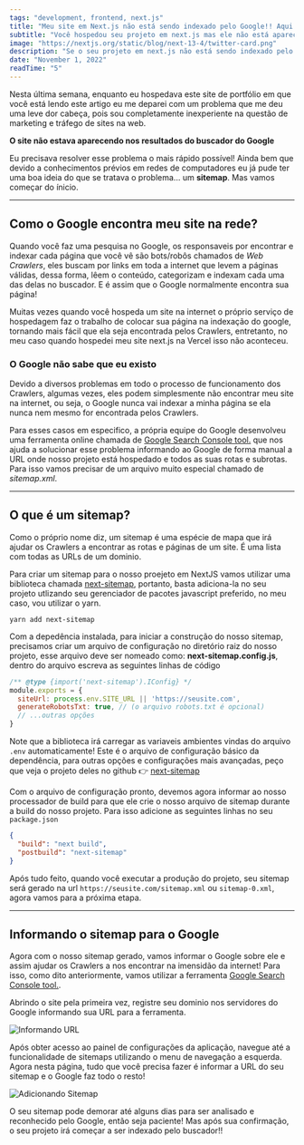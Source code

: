 ```yaml
---
tags: "development, frontend, next.js"
title: "Meu site em Next.js não está sendo indexado pelo Google!! Aqui está o que você pode fazer"
subtitle: "Você hospedou seu projeto em next.js mas ele não está aparecendo nos resultados de busca do Google? aqui está o motivo a e algumas possiveis soluções:"
image: "https://nextjs.org/static/blog/next-13-4/twitter-card.png"
description: "Se o seu projeto em next.js não está sendo indexado pelo buscador do Google, esse artigo é pra você!"
date: "November 1, 2022"
readTime: "5"
---
```



Nesta última semana, enquanto eu hospedava este site de portfólio em que você está lendo este artigo eu me deparei com um problema que me deu uma leve dor cabeça, pois sou completamente inexperiente na questão de marketing e tráfego de sites na web.

**O site não estava aparecendo nos resultados do buscador do Google**

Eu precisava resolver esse problema o mais rápido possível! Ainda bem que devido a conhecimentos prévios em redes de computadores eu já pude ter uma boa ideia do que se tratava o problema... um **sitemap**. Mas vamos começar do ínicio.

------------------------------------------

## Como o Google encontra meu site na rede?

Quando você faz uma pesquisa no Google, os responsaveis por encontrar e indexar cada página que você vê são bots/robôs chamados de *Web Crawlers*, eles buscam por links em toda a internet que levem a páginas válidas, dessa forma, lêem o conteúdo, categorizam e indexam cada uma das delas no buscador. E é assim que o Google normalmente encontra sua página! 

Muitas vezes quando você hospeda um site na internet o próprio serviço de hospedagem faz o trabalho de colocar sua página na indexação do google, tornando mais fácil que ela seja encontrada pelos Crawlers, entretanto, no meu caso quando hospedei meu site next.js na Vercel isso não aconteceu.

### O Google não sabe que eu existo

Devido a diversos problemas em todo o processo de funcionamento dos Crawlers, algumas vezes, eles podem simplesmente não encontrar meu site na internet, ou seja, o Google nunca vai indexar a minha página se ela nunca nem mesmo for encontrada pelos Crawlers.

Para esses casos em especifico, a própria equipe do Google desenvolveu uma ferramenta online chamada de [Google Search Console tool.](https://search.google.com/search-console) que nos ajuda a solucionar esse problema informando ao Google de forma manual a URL onde nosso projeto está hospedado e todos as suas rotas e subrotas. Para isso vamos precisar de um arquivo muito especial chamado de *sitemap.xml*.

------------------------------------------

## O que é um sitemap?

Como o próprio nome diz, um sitemap é uma espécie de mapa que irá ajudar os Crawlers a encontrar as rotas e páginas de um site. É uma lista com todas as URLs de um dominio.

Para criar um sitemap para o nosso proejeto em NextJS vamos utilizar uma biblioteca chamada [next-sitemap](https://github.com/iamvishnusankar/next-sitemap), portanto, basta adiciona-la no seu projeto utlizando seu gerenciador de pacotes javascript preferido, no meu caso, vou utilizar o yarn.

```
yarn add next-sitemap
```

Com a depedência instalada, para iniciar a construção do nosso sitemap, precisamos criar um arquivo de configuração no diretório raiz do nosso projeto, esse arquivo deve ser nomeado como: __next-sitemap.config.js__, dentro do arquivo escreva as seguintes linhas de código

``` js
/** @type {import('next-sitemap').IConfig} */
module.exports = {
  siteUrl: process.env.SITE_URL || 'https://seusite.com',
  generateRobotsTxt: true, // (o arquivo robots.txt é opcional)
  // ...outras opções
}
```

Note que a biblioteca irá carregar as variaveis ambientes vindas do arquivo `.env` automaticamente!
Este é o arquivo de configuração básico da dependência, para outras opções e configurações mais avançadas, peço que veja o projeto deles no github 👉️ [next-sitemap](https://github.com/iamvishnusankar/next-sitemap)


Com o arquivo de configuração pronto, devemos agora informar ao nosso processador de build para que ele crie o nosso arquivo de sitemap durante a build do nosso projeto. Para isso adicione as seguintes linhas no seu `package.json`

``` json
{
  "build": "next build",
  "postbuild": "next-sitemap"
}
```

Após tudo feito, quando você executar a produção do projeto, seu sitemap será gerado na url `https://seusite.com/sitemap.xml` ou `sitemap-0.xml`, agora vamos para a próxima etapa.

------------------------------------------

## Informando o sitemap para o Google

Agora com o nosso sitemap gerado, vamos informar o Google sobre ele e assim ajudar os Crawlers a nos encontrar na imensidão da internet! Para isso, como dito anteriormente, vamos utilizar a ferramenta [Google Search Console tool.](https://search.google.com/search-console).

Abrindo o site pela primeira vez, registre seu dominio nos servidores do Google informando sua URL para a ferramenta.

![Informando URL][1]

Após obter acesso ao painel de configurações da aplicação, navegue até a funcionalidade de sitemaps utilizando o menu de navegação a esquerda. Agora nesta página, tudo que você precisa fazer é informar a URL do seu sitemap e o Google faz todo o resto!

![Adicionando Sitemap][2]

O seu sitemap pode demorar até alguns dias para ser analisado e reconhecido pelo Google, então seja paciente! Mas após sua confirmação, o seu projeto irá começar a ser indexado pelo buscador!!

[1]: https://i.imgur.com/UtC3aP6.png
[2]: https://i.imgur.com/HTO3mHl.png
